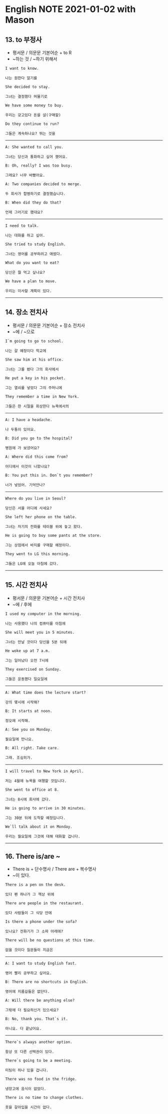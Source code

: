 # English NOTE 2021-01-02 with Mason

## 13. to 부정사
- 평서문 / 의문문 기본어순 + to R
- ~하는 것 / ~하기 위해서
```
I want to know.

나는 원한다 알기를
```
```
She decided to stay.

그녀는 결정했다 머물기로
```
```
We have some money to buy.

우리는 갖고있다 돈을 살(구매할)
```
```
Do they continue to run?

그들은 계속하나요? 뛰는 것을
```
---
```
A: She wanted to call you.

그녀는 당신과 통화하고 싶어 했어요.

B: Oh, really? I was too busy.

그래요? 너무 바빴어요.
```
```
A: Two companies decided to merge.

두 회사가 합병하기로 결정했습니다.

B: When did they do that?

언제 그러기로 했대요?
```
---
```
I need to talk.

나는 대화를 하고 싶어.
```
```
She tried to study English.

그녀는 영어를 공부하려고 애썼다.
```
```
What do you want to eat?

당신은 뭘 먹고 싶나요?
```
```
We have a plan to move.

우리는 이사할 계획이 있다.
```
---
## 14. 장소 전치사
- 평서문 / 의문문 기본어순 + 장소 전치사
- ~에 / ~으로
```
I`m going to go to school.

나는 갈 예정이다 학교에
```
```
She saw him at his office.

그녀는 그를 봤다 그의 회사에서
```
```
He put a key in his pocket.

그는 열쇠를 넣었다 그의 주머니에
```
```
They remember a time in New York.

그들은 한 시절을 회상한다 뉴욕에서의
```
---
```
A: I have a headache.

나 두통이 있어요.

B: Did you go to the hospital?

병원에 가 보셨어요?
```
```
A: Where did this come from?

어디에서 이것이 나왔나요?

B: You put this in. Don`t you remember?

너가 넣었어. 기억안나?
```
---
```
Where do you live in Seoul?

당신은 서울 어디에 사세요?
```
```
She left her phone on the table.

그녀는 자기의 전화를 테이블 위에 놓고 왔다.
```
```
He is going to buy some pants at the store.

그는 상점에서 바지를 구매할 예정이다.
```
```
They went to LG this morning.

그들은 LG에 오늘 아침에 갔다.
```
---
## 15. 시간 전치사
- 평서문 / 의문문 기본어순 + 시간 전치사
- ~에 / 후에
```
I used my computer in the morning.

나는 사용했다 나의 컴퓨터를 아침에
```
```
She will meet you in 5 minutes.

그녀는 만날 것이다 당신을 5분 뒤에
```
```
He woke up at 7 a.m.

그는 일어났다 오전 7시에
```
```
They exercised on Sunday.

그들은 운동했다 일요일에
```
---
```
A: What time does the lecture start?

강의 몇시에 시작해?

B: It starts at noon.

정오에 시작해.
```
```
A: See you on Monday.

월요일에 만나요.

B: All right. Take care.

그래. 조심히가.
```
---
```
I will travel to New York in April.

저는 4월에 뉴욕을 여행할 것입니다.
```
```
She went to office at 8.

그녀는 8시에 회사에 갔다.
```
```
He is going to arrive in 30 minutes.

그는 30분 뒤에 도착할 예정입니다.
```
```
We`ll talk about it on Monday.

우리는 월요일에 그것에 대해 대화할 겁니다.
```
---
## 16. There is/are ~
- There is + 단수명사 / There are + 복수명사
- ~이 있다.
```
There is a pen on the desk.

있다 펜 하나가 그 책상 위에
```
```
There are people in the restaurant.

있다 사람들이 그 식당 안에
```
```
Is there a phone under the sofa?

있나요? 전화기가 그 소파 아래에?
```
```
There will be no questions at this time.

없을 것이다 질문들이 지금은
```
---
```
A: I want to study English fast.

영어 빨리 공부하고 싶어요.

B: There are no shortcuts in English.

영어에 지름길들은 없단다.
```
```
A: Will there be anything else?

그밖에 더 필요하신거 있으세요?

B: No, thank you. That`s it.

아니요. 다 끝났어요.
```
---
```
There`s always another option.

항상 또 다른 선택권이 있다.
```
```
There`s going to be a meeting.

미팅이 하나 있을 겁니다.
```
```
There was no food in the fridge.

냉장고에 음식이 없었다.
```
```
There is no time to change clothes.

옷을 갈아입을 시간이 없다.
```
